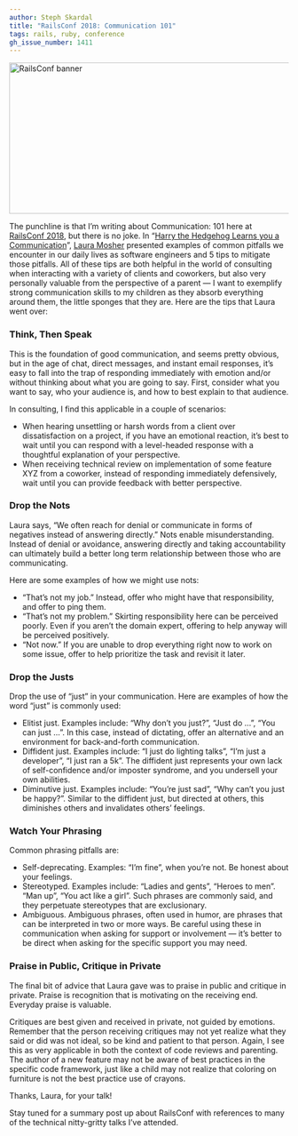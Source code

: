 ```yaml
---
author: Steph Skardal
title: "RailsConf 2018: Communication 101"
tags: rails, ruby, conference
gh_issue_number: 1411
---
```


<img src="/blog/2018/04/19/railsconf-2018-day-two/railsconf-2018.jpg" width="770" height="272" alt="RailsConf banner" />

The punchline is that I’m writing about Communication: 101 here at [RailsConf 2018](https://railsconf.com/), but there is no joke. In “[Harry the Hedgehog Learns you a Communication](https://speakerdeck.com/lauramosher/harry-the-hedgehog-learns-you-a-communication)”, [Laura Mosher](https://lauramosher.com/) presented examples of common pitfalls we encounter in our daily lives as software engineers and 5 tips to mitigate those pitfalls. All of these tips are both helpful in the world of consulting when interacting with a variety of clients and coworkers, but also very personally valuable from the perspective of a parent — I want to exemplify strong communication skills to my children as they absorb everything around them, the little sponges that they are. Here are the tips that Laura went over:

### Think, Then Speak

This is the foundation of good communication, and seems pretty obvious, but in the age of chat, direct messages, and instant email responses, it’s easy to fall into the trap of responding immediately with emotion and/or without thinking about what you are going to say. First, consider what you want to say, who your audience is, and how to best explain to that audience.

In consulting, I find this applicable in a couple of scenarios:

* When hearing unsettling or harsh words from a client over dissatisfaction on a project, if you have an emotional reaction, it’s best to wait until you can respond with a level-headed response with a thoughtful explanation of your perspective.
* When receiving technical review on implementation of some feature XYZ from a coworker, instead of responding immediately defensively, wait until you can provide feedback with better perspective.

### Drop the Nots

Laura says, “We often reach for denial or communicate in forms of negatives instead of answering directly.” Nots enable misunderstanding. Instead of denial or avoidance, answering directly and taking accountability can ultimately build a better long term relationship between those who are communicating.

Here are some examples of how we might use nots:

* “That’s not my job.” Instead, offer who might have that responsibility, and offer to ping them.
* “That’s not my problem.” Skirting responsibility here can be perceived poorly. Even if you aren’t the domain expert, offering to help anyway will be perceived positively.
* “Not now.” If you are unable to drop everything right now to work on some issue, offer to help prioritize the task and revisit it later.

### Drop the Justs

Drop the use of “just” in your communication. Here are examples of how the word “just” is commonly used:

* Elitist just. Examples include: “Why don’t you just?”, “Just do …”, “You can just …”. In this case, instead of dictating, offer an alternative and an environment for back-and-forth communication.
* Diffident just. Examples include: “I just do lighting talks”, “I’m just a developer”, “I just ran a 5k”. The diffident just represents your own lack of self-confidence and/or imposter syndrome, and you undersell your own abilities.
* Diminutive just. Examples include: “You’re just sad”, “Why can’t you just be happy?”. Similar to the diffident just, but directed at others, this diminishes others and invalidates others’ feelings.

### Watch Your Phrasing

Common phrasing pitfalls are:

* Self-deprecating. Examples: “I’m fine”, when you’re not. Be honest about your feelings.
* Stereotyped. Examples include: “Ladies and gents”, “Heroes to men”. “Man up”, “You act like a girl”. Such phrases are commonly said, and they perpetuate stereotypes that are exclusionary.
* Ambiguous. Ambiguous phrases, often used in humor, are phrases that can be interpreted in two or more ways. Be careful using these in communication when asking for support or involvement — it’s better to be direct when asking for the specific support you may need.

### Praise in Public, Critique in Private

The final bit of advice that Laura gave was to praise in public and critique in private. Praise is recognition that is motivating on the receiving end. Everyday praise is valuable.

Critiques are best given and received in private, not guided by emotions. Remember that the person receiving critiques may not yet realize what they said or did was not ideal, so be kind and patient to that person. Again, I see this as very applicable in both the context of code reviews and parenting. The author of a new feature may not be aware of best practices in the specific code framework, just like a child may not realize that coloring on furniture is not the best practice use of crayons.

Thanks, Laura, for your talk!

Stay tuned for a summary post up about RailsConf with references to many of the technical nitty-gritty talks I’ve attended.

